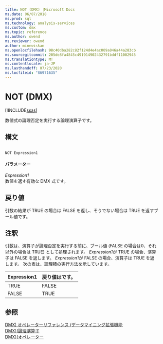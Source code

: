 ```yaml
---
title: NOT (DMX) |Microsoft Docs
ms.date: 06/07/2018
ms.prod: sql
ms.technology: analysis-services
ms.custom: dmx
ms.topic: reference
ms.author: owend
ms.reviewer: owend
author: minewiskan
ms.openlocfilehash: 98c40dba282c82f124d4e4ac009a046a44a283cb
ms.sourcegitcommit: 205de8fa4845c491914902432791bddf11002945
ms.translationtype: MT
ms.contentlocale: ja-JP
ms.lasthandoff: 07/23/2020
ms.locfileid: "86971635"
---
```

# <a name="not-dmx"></a>NOT (DMX)
[!INCLUDE[ssas](../includes/applies-to-version/ssas.md)]

  数値式の論理否定を実行する論理演算子です。  
  
## <a name="syntax"></a>構文  
  
```  
  
NOT Expression1  
```  
  
#### <a name="parameters"></a>パラメーター  
 *Expression1*  
 数値を返す有効な DMX 式です。  
  
## <a name="return-value"></a>戻り値  
 引数の結果が TRUE の場合は FALSE を返し、そうでない場合は TRUE を返すブール値です。  
  
## <a name="remarks"></a>注釈  
 引数は、演算子が論理否定を実行する前に、ブール値 (FALSE の場合は0、それ以外の場合は TRUE) として処理されます。 *Expression1*が TRUE の場合、演算子は FALSE を返します。 *Expression1*が FALSE の場合、演算子は TRUE を返します。 次の表は、論理積の実行方法を示しています。  
  
|Expression1|戻り値はです。|  
|-----------------------|---------------------|  
|TRUE|FALSE|  
|FALSE|TRUE|  
  
## <a name="see-also"></a>参照  
 [DMX&#41; オペレーターリファレンス &#40;データマイニング拡張機能](../dmx/data-mining-extensions-dmx-operator-reference.md)   
 [DMX&#41;&#40;論理演算子](../dmx/operators-logical.md)   
 [DMX&#41;&#40;オペレーター](../dmx/operators-dmx.md)  
  
  
